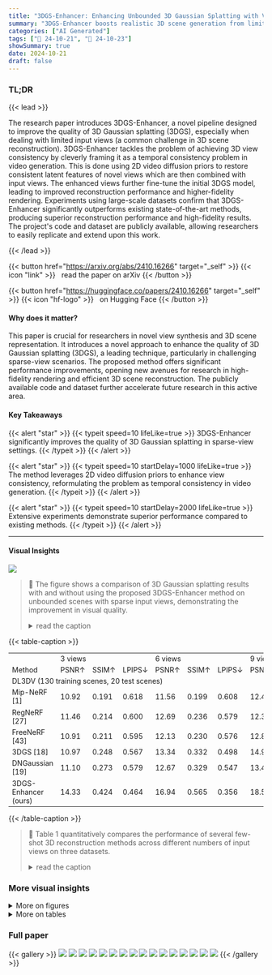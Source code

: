 ```yaml
---
title: "3DGS-Enhancer: Enhancing Unbounded 3D Gaussian Splatting with View-consistent 2D Diffusion Priors"
summary: "3DGS-Enhancer boosts realistic 3D scene generation from limited viewpoints by cleverly using 2D video diffusion priors to improve 3D view consistency."
categories: ["AI Generated"]
tags: ["🔖 24-10-21", "🤗 24-10-23"]
showSummary: true
date: 2024-10-21
draft: false
---
```


### TL;DR


{{< lead >}}

The research paper introduces 3DGS-Enhancer, a novel pipeline designed to improve the quality of 3D Gaussian splatting (3DGS), especially when dealing with limited input views (a common challenge in 3D scene reconstruction).  3DGS-Enhancer tackles the problem of achieving 3D view consistency by cleverly framing it as a temporal consistency problem in video generation. This is done using 2D video diffusion priors to restore consistent latent features of novel views which are then combined with input views.  The enhanced views further fine-tune the initial 3DGS model, leading to improved reconstruction performance and higher-fidelity rendering. Experiments using large-scale datasets confirm that 3DGS-Enhancer significantly outperforms existing state-of-the-art methods, producing superior reconstruction performance and high-fidelity results. The project's code and dataset are publicly available, allowing researchers to easily replicate and extend upon this work.

{{< /lead >}}


{{< button href="https://arxiv.org/abs/2410.16266" target="_self" >}}
{{< icon "link" >}} &nbsp; read the paper on arXiv
{{< /button >}}

{{< button href="https://huggingface.co/papers/2410.16266" target="_self" >}}
{{< icon "hf-logo" >}} &nbsp; on Hugging Face
{{< /button >}}

#### Why does it matter?
This paper is crucial for researchers in novel view synthesis and 3D scene representation.  It introduces a novel approach to enhance the quality of 3D Gaussian splatting (3DGS), a leading technique, particularly in challenging sparse-view scenarios.  The proposed method offers significant performance improvements, opening new avenues for research in high-fidelity rendering and efficient 3D scene reconstruction.  The publicly available code and dataset further accelerate future research in this active area.
#### Key Takeaways

{{< alert "star" >}}
{{< typeit speed=10 lifeLike=true >}} 3DGS-Enhancer significantly improves the quality of 3D Gaussian splatting in sparse-view settings. {{< /typeit >}}
{{< /alert >}}

{{< alert "star" >}}
{{< typeit speed=10 startDelay=1000 lifeLike=true >}} The method leverages 2D video diffusion priors to enhance view consistency, reformulating the problem as temporal consistency in video generation. {{< /typeit >}}
{{< /alert >}}

{{< alert "star" >}}
{{< typeit speed=10 startDelay=2000 lifeLike=true >}} Extensive experiments demonstrate superior performance compared to existing methods. {{< /typeit >}}
{{< /alert >}}

------
#### Visual Insights



![](figures/figures_1_0.png)

> 🔼 The figure shows a comparison of 3D Gaussian splatting results with and without using the proposed 3DGS-Enhancer method on unbounded scenes with sparse input views, demonstrating the improvement in visual quality.
> <details>
> <summary>read the caption</summary>
> Figure 1: The 3DGS-Enhancer improves 3D Gaussian splatting representations on unbounded scenes with sparse input views.
> </details>







{{< table-caption >}}
<br><table id='1' style='font-size:14px'><tr><td></td><td colspan="3">3 views</td><td colspan="3">6 views</td><td colspan="3">9 views</td></tr><tr><td>Method</td><td>PSNR↑</td><td>SSIM↑</td><td>LPIPS↓</td><td>PSNR↑</td><td>SSIM↑</td><td>LPIPS↓</td><td>PSNR↑</td><td>SSIM↑</td><td>LPIPS↓</td></tr><tr><td colspan="10">DL3DV (130 training scenes, 20 test scenes)</td></tr><tr><td>Mip-NeRF [1]</td><td>10.92</td><td>0.191</td><td>0.618</td><td>11.56</td><td>0.199</td><td>0.608</td><td>12.42</td><td>0.218</td><td>0.600</td></tr><tr><td>RegNeRF [27]</td><td>11.46</td><td>0.214</td><td>0.600</td><td>12.69</td><td>0.236</td><td>0.579</td><td>12.33</td><td>0.219</td><td>0.598</td></tr><tr><td>FreeNeRF [43]</td><td>10.91</td><td>0.211</td><td>0.595</td><td>12.13</td><td>0.230</td><td>0.576</td><td>12.85</td><td>0.241</td><td>0.573</td></tr><tr><td>3DGS [18]</td><td>10.97</td><td>0.248</td><td>0.567</td><td>13.34</td><td>0.332</td><td>0.498</td><td>14.99</td><td>0.403</td><td>0.446</td></tr><tr><td>DNGaussian [19]</td><td>11.10</td><td>0.273</td><td>0.579</td><td>12.67</td><td>0.329</td><td>0.547</td><td>13.44</td><td>0.365</td><td>0.539</td></tr><tr><td>3DGS-Enhancer (ours)</td><td>14.33</td><td>0.424</td><td>0.464</td><td>16.94</td><td>0.565</td><td>0.356</td><td>18.50</td><td>0.630</td><td>0.305</td></tr></table>{{< /table-caption >}}

> 🔼 Table 1 quantitatively compares the performance of several few-shot 3D reconstruction methods across different numbers of input views on three datasets.
> <details>
> <summary>read the caption</summary>
> Table 1: A quantitative comparison of few-shot 3D reconstruction. Experiments on DL3DV and LLFF follow the setting of [43]. Experiments on Mip-NeRF 360 follow the setting of [40].
> </details>



### More visual insights

<details>
<summary>More on figures
</summary>


![](figures/figures_4_0.png)

> 🔼 The figure illustrates the 3DGS-Enhancer framework, showing how 2D video diffusion priors enhance novel views rendered by a 3DGS model, which are then used to fine-tune the model.
> <details>
> <summary>read the caption</summary>
> Figure 2: An overview of the proposed 3DGS-Enhancer framework for 3DGS representation enhancement. We learn 2D video diffusion priors on a large-scale novel view synthesis dataset to enhance the novel views rendered from the 3DGS model on a novel scene. Then, the enhanced views and input views jointly fine-tune the 3DGS model.
> </details>



![](figures/figures_6_0.png)

> 🔼 Figure 4 presents a visual comparison of novel view synthesis results from various methods on scenes from the DL3DV test set using only three input views.
> <details>
> <summary>read the caption</summary>
> Figure 4: A visual comparison of rendered images on scenes from DL3DV [20] test set with the 3-view setting.
> </details>



![](figures/figures_9_0.png)

> 🔼 The figure shows a comparison of rendered images, confidence map, and ground truth, highlighting areas of high and low confidence in the generated video.
> <details>
> <summary>read the caption</summary>
> Figure 3: The red circle indicates the area with high confidence, meaning the generated videos can contribute more information. Conversely, the green quadrilateral highlights the area with low confidence, suggesting that the generated video should not tend to optimize this area.
> </details>



![](figures/figures_9_1.png)

> 🔼 The figure shows a visual comparison of 3D Gaussian splatting (3DGS) and 3DGS enhanced by the proposed method (3DGS-Enhancer) on unbounded scenes with sparse input views, demonstrating improved quality and reduced artifacts in the enhanced results.
> <details>
> <summary>read the caption</summary>
> Figure 1: The 3DGS-Enhancer improves 3D Gaussian splatting representations on unbounded scenes with sparse input views.
> </details>



![](figures/figures_9_2.png)

> 🔼 The figure shows a comparison of rendered images, confidence map, and ground truth, highlighting areas of high and low confidence for generated video frames.
> <details>
> <summary>read the caption</summary>
> Figure 3: The red circle indicates the area with high confidence, meaning the generated videos can contribute more information. Conversely, the green quadrilateral highlights the area with low confidence, suggesting that the generated video should not tend to optimize this area.
> </details>



![](figures/figures_9_3.png)

> 🔼 The figure shows a comparison of rendered images, a confidence map, and ground truth, highlighting areas of high and low confidence in the generated images.
> <details>
> <summary>read the caption</summary>
> Figure 3: The red circle indicates the area with high confidence, meaning the generated videos can contribute more information. Conversely, the green quadrilateral highlights the area with low confidence, suggesting that the generated video should not tend to optimize this area.
> </details>



![](figures/figures_9_4.png)

> 🔼 The figure shows a comparison of 3D Gaussian splatting (3DGS) renderings with and without the proposed 3DGS-Enhancer on unbounded scenes using sparse input views.
> <details>
> <summary>read the caption</summary>
> Figure 1: The 3DGS-Enhancer improves 3D Gaussian splatting representations on unbounded scenes with sparse input views.
> </details>



![](figures/figures_10_0.png)

> 🔼 The figure shows an ablation study comparing the input, video diffusion model output, spatial-temporal decoder output, and ground truth for a sample image, demonstrating the effectiveness of each component in improving image quality.
> <details>
> <summary>read the caption</summary>
> Figure 6: An ablation study of the video diffusion model components in our 3DGS-Enhancer framework.
> </details>



![](figures/figures_15_0.png)

> 🔼 This figure shows the fitting trajectories of cameras under different numbers of input views, illustrating how the trajectory fitting algorithm adapts to varying input conditions.
> <details>
> <summary>read the caption</summary>
> Figure 7: The fitting trajectories under different number of input views.
> </details>



![](figures/figures_16_0.png)

> 🔼 Figure 3 shows a comparison of rendered images, a confidence map, and ground truth, highlighting areas of high and low confidence for generated video frames in the context of novel view synthesis.
> <details>
> <summary>read the caption</summary>
> Figure 3: The red circle indicates the area with high confidence, meaning the generated videos can contribute more information. Conversely, the green quadrilateral highlights the area with low confidence, suggesting that the generated video should not tend to optimize this area.
> </details>



![](figures/figures_16_1.png)

> 🔼 The figure shows a comparison of 3D Gaussian splatting (3DGS) renderings with and without the proposed 3DGS-Enhancer, demonstrating improved quality with sparse input views.
> <details>
> <summary>read the caption</summary>
> Figure 1: The 3DGS-Enhancer improves 3D Gaussian splatting representations on unbounded scenes with sparse input views.
> </details>



![](figures/figures_16_2.png)

> 🔼 The figure shows a comparison of rendered images, a confidence map, and ground truth images, highlighting areas of high and low confidence in the generated video.
> <details>
> <summary>read the caption</summary>
> Figure 3: The red circle indicates the area with high confidence, meaning the generated videos can contribute more information. Conversely, the green quadrilateral highlights the area with low confidence, suggesting that the generated video should not tend to optimize this area.
> </details>



![](figures/figures_16_3.png)

> 🔼 The figure shows a comparison of rendered images, a confidence map, and a ground truth image, highlighting areas of high and low confidence in the generated images.
> <details>
> <summary>read the caption</summary>
> Figure 3: The red circle indicates the area with high confidence, meaning the generated videos can contribute more information. Conversely, the green quadrilateral highlights the area with low confidence, suggesting that the generated video should not tend to optimize this area.
> </details>



![](figures/figures_16_4.png)

> 🔼 The figure shows example pairs of low-quality and high-quality images from the 3DGS Enhancement dataset, illustrating the types of artifacts the model is designed to correct.
> <details>
> <summary>read the caption</summary>
> Figure 8: The low and high quality image pairs created in our 3DGS Enhancement dataset.
> </details>



</details>




<details>
<summary>More on tables
</summary>


{{< table-caption >}}
<br><table id='15' style='font-size:14px'><tr><td rowspan="2">Method</td><td colspan="3">6 views</td><td colspan="3">9 views</td></tr><tr><td>PSNR ↑</td><td>SSIM ↑</td><td>LPIPS ↓</td><td>PSNR ↑</td><td>SSIM ↑</td><td>LPIPS ↓</td></tr><tr><td colspan="7">Mip-NeRF360 (all test scenes)</td></tr><tr><td>Mip-NeRF</td><td>13.08</td><td>0.159</td><td>0.637</td><td>13.73</td><td>0.189</td><td>0.628</td></tr><tr><td>RegNeRF</td><td>12.69</td><td>0.175</td><td>0.660</td><td>13.73</td><td>0.193</td><td>0.629</td></tr><tr><td>FreeNeRF</td><td>12.56</td><td>0.182</td><td>0.646</td><td>13.20</td><td>0.198</td><td>0.635</td></tr><tr><td>3DGS</td><td>11.53</td><td>0.144</td><td>0.651</td><td>12.65</td><td>0.187</td><td>0.607</td></tr><tr><td>DNGaussian</td><td>11.81</td><td>0.208</td><td>0.689</td><td>12.51</td><td>0.228</td><td>0.683</td></tr><tr><td>3DGS-Enhancer (ours)</td><td>13.96</td><td>0.260</td><td>0.570</td><td>16.22</td><td>0.399</td><td>0.454</td></tr></table>{{< /table-caption >}}
> 🔼 {{ table.description }}
> <details>
> <summary>read the caption</summary>
> {{ table.caption }}
> </details>


> Table 2 quantitatively compares different methods' performance on the unseen Mip-NeRF360 dataset using PSNR, SSIM, and LPIPS metrics for 6 and 9 input views.


{{< table-caption >}}
<br><table id='1' style='font-size:14px'><tr><td>Video diffusion</td><td>Real image</td><td>Image confidence</td><td>Pixel confidence</td><td>PSNR↑</td><td>SSIM↑</td><td>LPIPS↓</td></tr><tr><td></td><td></td><td>-</td><td>-</td><td>14.33</td><td>0.476</td><td>0.422</td></tr><tr><td></td><td></td><td>-</td><td>-</td><td>17.01</td><td>0.553</td><td>0.361</td></tr><tr><td></td><td></td><td></td><td></td><td>17.29</td><td>0.570</td><td>0.354</td></tr><tr><td></td><td></td><td></td><td></td><td>17.16 17.34</td><td>0.564 0.574</td><td>0.351 0.351</td></tr></table>{{< /table-caption >}}
> 🔼 {{ table.description }}
> <details>
> <summary>read the caption</summary>
> {{ table.caption }}
> </details>


> Table 1 quantitatively compares the performance of several few-shot 3D reconstruction methods across different numbers of input views on three datasets.


{{< table-caption >}}
<br><table id='3' style='font-size:14px'><tr><td>Video diffusion</td><td>STD (temporal layers)</td><td>color correction</td><td>PSNR ↑</td><td>SSIM ↑</td><td>LPIPS ↓</td></tr><tr><td></td><td></td><td>-</td><td>18.11</td><td>0.591</td><td>0.312</td></tr><tr><td></td><td></td><td>-</td><td>18.44</td><td>0.625</td><td>0.306</td></tr><tr><td></td><td></td><td></td><td>18.50</td><td>0.630</td><td>0.305</td></tr></table>{{< /table-caption >}}
> 🔼 {{ table.description }}
> <details>
> <summary>read the caption</summary>
> {{ table.caption }}
> </details>


> Table 1 quantitatively compares the performance of different few-shot 3D reconstruction methods on the DL3DV and Mip-NeRF 360 datasets, evaluating metrics such as PSNR, SSIM, and LPIPS.


{{< table-caption >}}
<br><table id='11' style='font-size:20px'><tr><td>Method</td><td>Per-scene training time ↓</td><td>Rendering FPS ↑</td></tr><tr><td>Mip-NeRF</td><td>10.7h</td><td>0.09</td></tr><tr><td>RegNeRF</td><td>2.5h</td><td>0.09</td></tr><tr><td>FreeNeRF</td><td>3.8h</td><td>0.09</td></tr><tr><td>3DGS</td><td>10.5min</td><td>100</td></tr><tr><td>DNGaussian</td><td>3.3min</td><td>100</td></tr><tr><td>3DGS-Enhancer (ours)</td><td>24.5min</td><td>100</td></tr></table>{{< /table-caption >}}
> 🔼 {{ table.description }}
> <details>
> <summary>read the caption</summary>
> {{ table.caption }}
> </details>


> Table 1 quantitatively compares the performance of several few-shot 3D reconstruction methods across different numbers of input views on three datasets (DL3DV, LLFF, and Mip-NeRF 360), evaluating PSNR, SSIM, and LPIPS scores.


</details>


### Full paper

{{< gallery >}}
<img src="paper_images/1.png" class="grid-w50 md:grid-w33 xl:grid-w25" />
<img src="paper_images/2.png" class="grid-w50 md:grid-w33 xl:grid-w25" />
<img src="paper_images/3.png" class="grid-w50 md:grid-w33 xl:grid-w25" />
<img src="paper_images/4.png" class="grid-w50 md:grid-w33 xl:grid-w25" />
<img src="paper_images/5.png" class="grid-w50 md:grid-w33 xl:grid-w25" />
<img src="paper_images/6.png" class="grid-w50 md:grid-w33 xl:grid-w25" />
<img src="paper_images/7.png" class="grid-w50 md:grid-w33 xl:grid-w25" />
<img src="paper_images/8.png" class="grid-w50 md:grid-w33 xl:grid-w25" />
<img src="paper_images/9.png" class="grid-w50 md:grid-w33 xl:grid-w25" />
<img src="paper_images/10.png" class="grid-w50 md:grid-w33 xl:grid-w25" />
<img src="paper_images/11.png" class="grid-w50 md:grid-w33 xl:grid-w25" />
<img src="paper_images/12.png" class="grid-w50 md:grid-w33 xl:grid-w25" />
<img src="paper_images/13.png" class="grid-w50 md:grid-w33 xl:grid-w25" />
<img src="paper_images/14.png" class="grid-w50 md:grid-w33 xl:grid-w25" />
<img src="paper_images/15.png" class="grid-w50 md:grid-w33 xl:grid-w25" />
<img src="paper_images/16.png" class="grid-w50 md:grid-w33 xl:grid-w25" />
{{< /gallery >}}